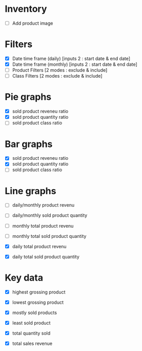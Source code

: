 # Inventory
- [ ] Add product image

# Filters
- [x] Date time frame (daily) [inputs 2 : start date & end date]
- [x] Date time frame (monthly) [inputs 2 : start date & end date]
- [ ] Product Filters [2 modes  : exclude   &   include]
- [ ] Class Filters   [2 modes  : exclude   &   include]

# Pie graphs
- [x] sold product reveneu ratio
- [x] sold product quantity ratio
- [ ] sold product class ratio

# Bar graphs
- [x] sold product reveneu ratio
- [x] sold product quantity ratio
- [ ] sold product class ratio

# Line graphs
- [ ] daily/monthly product revenu
- [ ] daily/monthly sold product quantity

- [ ] monthly total product revenu
- [ ] monthly total sold product quantity

- [x] daily total product revenu
- [x] daily total sold product quantity

# Key data
- [x] highest grossing product
- [x] lowest grossing product

- [x] mostly sold products
- [x] least sold product

- [x] total quantity sold
- [x] total sales revenue

